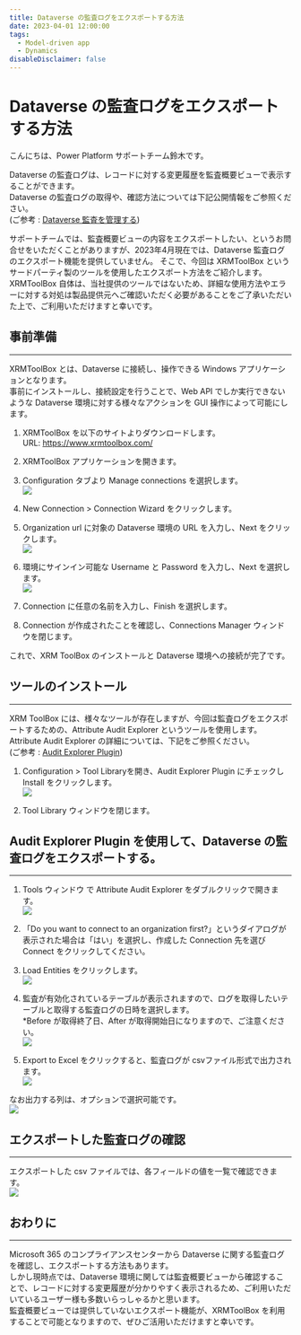 ```yaml
---
title: Dataverse の監査ログをエクスポートする方法
date: 2023-04-01 12:00:00
tags:
  - Model-driven app
  - Dynamics
disableDisclaimer: false
---
```

#  Dataverse の監査ログをエクスポートする方法

こんにちは、Power Platform サポートチーム鈴木です。  

Dataverse の監査ログは、レコードに対する変更履歴を監査概要ビューで表示することができます。  
Dataverse の監査ログの取得や、確認方法については下記公開情報をご参照ください。  
(ご参考 : [Dataverse 監査を管理する](https://learn.microsoft.com/ja-jp/power-platform/admin/manage-dataverse-auditing))  

サポートチームでは、監査概要ビューの内容をエクスポートしたい、というお問合せをいただくことがありますが、2023年4月現在では、Dataverse 監査ログのエクスポート機能を提供していません。
そこで、今回は XRMToolBox というサードパーティ製のツールを使用したエクスポート方法をご紹介します。  
XRMToolBox 自体は、当社提供のツールではないため、詳細な使用方法やエラーに対する対処は製品提供元へご確認いただく必要があることをご了承いただいた上で、ご利用いただけますと幸いです。  


## 事前準備  
---
XRMToolBox とは、Dataverse に接続し、操作できる Windows アプリケーションとなります。  
事前にインストールし、接続設定を行うことで、Web API でしか実行できないような Dataverse 環境に対する様々なアクションを GUI 操作によって可能にします。  

1. XRMToolBox を以下のサイトよりダウンロードします。  
    URL: https://www.xrmtoolbox.com/

2. XRMToolBox アプリケーションを開きます。  

3. Configuration タブより Manage connections を選択します。  
    ![](./export-audit-log/image01.png)

4. New Connection > Connection Wizard をクリックします。  

5. Organization url に対象の Dataverse 環境の URL を入力し、Next をクリックします。  
    ![](./export-audit-log/image02.png)

6. 環境にサインイン可能な Username と Password を入力し、Next を選択します。  
    ![](./export-audit-log/image03.png)

7. Connection に任意の名前を入力し、Finish を選択します。  

8. Connection が作成されたことを確認し、Connections Manager ウィンドウを閉じます。  

これで、XRM ToolBox のインストールと Dataverse 環境への接続が完了です。  



## ツールのインストール
---
XRM ToolBox には、様々なツールが存在しますが、今回は監査ログをエクスポートするための、Attribute Audit Explorer というツールを使用します。  
Attribute Audit Explorer の詳細については、下記をご参照ください。  
(ご参考 : [Audit Explorer Plugin](hhttps://www.xrmtoolbox.com/plugins/MESquare.XrmToolBox.AuditExplorer/))  


1. Configuration > Tool Libraryを開き、Audit Explorer Plugin にチェックし Install をクリックします。  
    ![](./export-audit-log/image04.png)

2. Tool Library ウィンドウを閉じます。  



## Audit Explorer Plugin を使用して、Dataverse の監査ログをエクスポートする。  
---
1. Tools ウィンドウ で Attribute Audit Explorer をダブルクリックで開きます。  
    ![](./export-audit-log/image05.png)

2. 「Do you want to connect to an organization first?」というダイアログが表示された場合は「はい」を選択し、作成した Connection 先を選び Connect をクリックしてください。  

3.  Load Entities をクリックします。  
   ![](./export-audit-log/image06.png)

4. 監査が有効化されているテーブルが表示されますので、ログを取得したいテーブルと取得する監査ログの日時を選択します。  
    *Before が取得終了日、After が取得開始日になりますので、ご注意ください。  
   ![](./export-audit-log/image07.png)

5. Export to Excel をクリックすると、監査ログが csvファイル形式で出力されます。  
   ![](./export-audit-log/image08.png)


なお出力する列は、オプションで選択可能です。  
   ![](./export-audit-log/image09.png)



## エクスポートした監査ログの確認
---
エクスポートした csv ファイルでは、各フィールドの値を一覧で確認できます。  
   ![](./export-audit-log/image10.png)




## おわりに
---
Microsoft 365 のコンプライアンスセンターから Dataverse に関する監査ログを確認し、エクスポートする方法もあります。  
しかし現時点では、Dataverse 環境に関しては監査概要ビューから確認することで、レコードに対する変更履歴が分かりやすく表示されるため、ご利用いただいているユーザー様も多数いらっしゃるかと思います。  
監査概要ビューでは提供していないエクスポート機能が、XRMToolBox を利用することで可能となりますので、ぜひご活用いただけますと幸いです。  